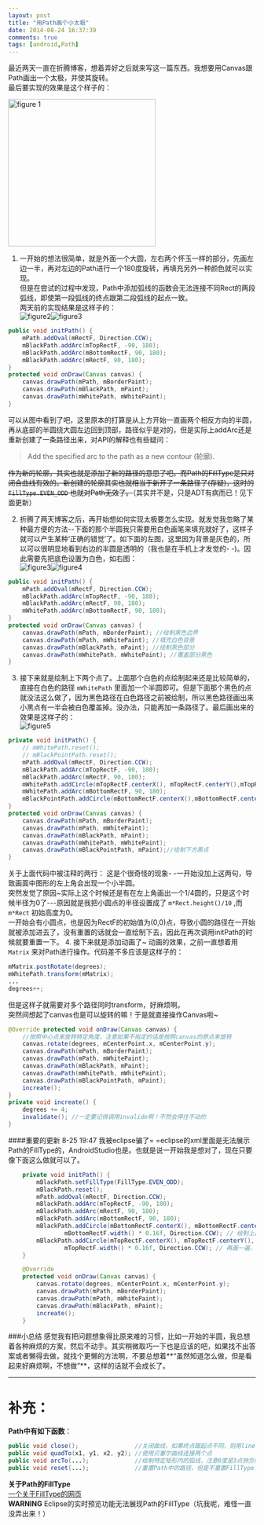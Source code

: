 ```yaml
---
layout: post
title: "用Path画个小太极"
date: 2014-08-24 16:37:39
comments: true
tags: [android,Path]
---
```


最近两天一直在折腾博客，想着弄好之后就来写这一篇东西。我想要用Canvas跟Path画出一个太极，并使其旋转。  
最后要实现的效果是这个样子的：
<!-- more -->
<img alt="figure 1" src={{root_url}}/img/android-path/taiji_04.jpg width=300px height=300px/>
  
1. 一开始的想法很简单，就是外面一个大圆，左右两个怀玉一样的部分，先画左边一半，再对左边的Path进行一个180度旋转，再填充另外一种颜色就可以实现。	
但是在尝试的过程中发现，Path中添加弧线的函数会无法连接不同Rect的两段弧线，即使第一段弧线的终点跟第二段弧线的起点一致。  
两天前的实现结果是这样子的：  
![figure2][taiji00]![figure3][taiji01]
```java
public void initPath() {
	mPath.addOval(mRectF, Direction.CCW);
	mBlackPath.addArc(mTopRectF, -90, 180);
	mBlackPath.addArc(mBottomRectF, 90, 180);
	mBlackPath.addArc(mRectF, 90, 180);
}
protected void onDraw(Canvas canvas) {
	canvas.drawPath(mPath, mBorderPaint);
	canvas.drawPath(mBlackPath, mPaint);
	canvas.drawPath(mWhitePath, mWhitePaint);
}

```
可以从图中看到了吧，这里原本的打算是从上方开始一直画两个相反方向的半圆，再从底部的半圆绕大圆左边回到顶部，路径似乎是对的，但是实际上addArc还是重新创建了一条路径出来，对API的解释也有些疑问：
>Add the specified arc to the path as a new contour (轮廓).

~~作为新的轮廓，其实也就是添加了新的路径的意思了吧。而Path的FillType是只对闭合曲线有效的。新创建的轮廓其实也就相当于新开了一条路径了(存疑)，这时的 `FillType.EVEN_ODD` 也就对Path无效了。~~（其实并不是，只是ADT有病而已！见下面更新）  

2. 折腾了两天博客之后，再开始想如何实现太极要怎么实现。就发觉我忽略了某种最方便的方法--下面的那个半圆我只需要用白色画笔来填充就好了，这样子就可以产生某种‘正确的错觉’了。如下面的左图，这里因为背景是灰色的，所以可以很明显地看到右边的半圆是透明的（我也是在手机上才发觉的- -)。因此需要先把底色设置为白色，如右图：  
![figure3][taiji02]![figure4][taiji03]
```java
public void initPath() {
	mPath.addOval(mRectF, Direction.CCW);
	mBlackPath.addArc(mTopRectF, -90, 180);
	mBlackPath.addArc(mRectF, 90, 180);
	mWhitePath.addArc(mBottomRectF, 90, 180);
}
protected void onDraw(Canvas canvas) {
	canvas.drawPath(mPath, mBorderPaint); //绘制黑色边界
	canvas.drawPath(mPath, mWhitePaint); //填充白色背景
	canvas.drawPath(mBlackPath, mPaint); //绘制黑色部分
	canvas.drawPath(mWhitePath, mWhitePaint); //覆盖部分黑色
}
```  
3. 接下来就是绘制上下两个点了。上面那个白色的点绘制起来还是比较简单的，直接在白色的路径 `mWhitePath` 里面加一个半圆即可。但是下面那个黑色的点就没法这么做了，因为黑色路径在白色路径之前被绘制，所以黑色路径画出来小黑点有一半会被白色覆盖掉。没办法，只能再加一条路径了。最后画出来的效果是这样子的：  
![figure5][taiji04]
```java
private void initPath() {
	// mWhitePath.reset();
	// mBlackPointPath.reset();
	mPath.addOval(mRectF, Direction.CCW);
	mBlackPath.addArc(mTopRectF, -90, 180);
	mBlackPath.addArc(mRectF, 90, 180);
	mWhitePath.addCircle(mTopRectF.centerX(), mTopRectF.centerY(),mTopRectF.height() / 10, Direction.CCW);
	mWhitePath.addArc(mBottomRectF, 90, 180);
	mBlackPointPath.addCircle(mBottomRectF.centerX(),mBottomRectF.centerY(), mBottomRectF.height() / 10,Direction.CCW);
}
protected void onDraw(Canvas canvas) {
	canvas.drawPath(mPath, mBorderPaint);
	canvas.drawPath(mPath, mWhitePaint);
	canvas.drawPath(mBlackPath, mPaint);
	canvas.drawPath(mWhitePath, mWhitePaint);
	canvas.drawPath(mBlackPointPath, mPaint);//绘制下方黑点
}
```
关于上面代码中被注释的两行： 这是个很奇怪的现象- -一开始没加上这两句，导致画面中图形的左上角会出现一个小半圆。  
突然发觉了原因~实际上这个时候还是有在左上角画出一个1/4圆的，只是这个时候半径为0了---原因就是我把小圆点的半径设置成了 `m*Rect.height()/10` ,而 `m*Rect` 初始高度为0。  
一开始会有小圆点，也是因为RectF的初始值为(0,0)点，导致小圆的路径在一开始就被添加进去了，没有重置的话就会一直绘制下去，因此在再次调用initPath的时候就要重置一下。
4. 接下来就是添加动画了~
动画的效果，之前一直想着用 `Matrix` 来对Path进行操作。代码差不多应该是这样子的：
```java
mMatrix.postRotate(degrees);
mWhitePath.transform(mMatrix);
...
degrees++;
```
但是这样子就需要对多个路径同时transform，好麻烦啊。  
突然间想起了canvas也是可以旋转的嘛！于是就直接操作Canvas啦~
```java
@Override protected void onDraw(Canvas canvas) {
	//按照中心点来旋转特定角度，注意如果不指定的话是按照canvas的原点来旋转
	canvas.rotate(degrees, mCenterPoint.x, mCenterPoint.y); 
	canvas.drawPath(mPath, mBorderPaint);
	canvas.drawPath(mPath, mWhitePaint);
	canvas.drawPath(mBlackPath, mPaint);
	canvas.drawPath(mWhitePath, mWhitePaint);
	canvas.drawPath(mBlackPointPath, mPaint);
	increate();
}
private void increate() {
	degrees += 4;
	invalidate(); //一定要记得调用invalide啊！不然会停住不动的
}

```
####重要的更新 8-25 19:47
我被eclipse骗了= =eclipse的xml里面是无法展示Path的FillType的，AndroidStudio也是。也就是说一开始我是想对了，现在只要像下面这么做就可以了。
```java
	private void initPath() {
		mBlackPath.setFillType(FillType.EVEN_ODD);
		mBlackPath.reset();
		mPath.addOval(mRectF, Direction.CCW);
		mBlackPath.addArc(mTopRectF, -90, 180);
		mBlackPath.addArc(mRectF, 90, 180);
		mBlackPath.addArc(mBottomRectF, 90, 180);
		mBlackPath.addCircle(mBottomRectF.centerX(), mBottomRectF.centerY(),
				mBottomRectF.width() * 0.16f, Direction.CCW); // 绘制上面的黑色小圆点
		mBlackPath.addCircle(mTopRectF.centerX(), mTopRectF.centerY(),
				mTopRectF.width() * 0.16f, Direction.CCW); // 再画一遍，以此来使其透出小白点
	}

	@Override
	protected void onDraw(Canvas canvas) {
		canvas.rotate(degrees, mCenterPoint.x, mCenterPoint.y);
		canvas.drawPath(mPath, mBorderPaint);
		canvas.drawPath(mPath, mWhitePaint);
		canvas.drawPath(mBlackPath, mPaint);
		increate();
	}
```


###小总结
感觉我有把问题想象得比原来难的习惯，比如一开始的半圆，我总想着各种麻烦的方案，然后不动手。其实稍微取巧一下也是应该的吧，如果找不出答案或者懒得去做，就找个更懒的方法啊，不要总想着**“虽然知道怎么做，但是看起来好麻烦啊，不想做”**，这样的话就不会成长了。


------------
**补充：**
===============
**Path中有如下函数**：
```java
public void close(); 				//关闭曲线，如果终点跟起点不同，则用lineTo连接到起点
public void quadTo(x1, y1, x2, y2); //使用贝塞尔曲线连接两个点
public void arcTo(...); 			//绘制特定矩形内的弧线，注意0度是3点钟方向
public void reset(...); 			//重置Path中的路径，但是不重置FillType
```
**关于Path的FillType**  
[一个关于FillType的网页][filltype]  
**WARNING** Eclipse的实时预览功能无法展现Path的FillType（坑我呢，难怪一直没弄出来！）

[taiji00]: {{root_url}}/img/android-path/taiji_00.jpg  
[taiji01]: {{root_url}}/img/android-path/taiji_01.jpg
[taiji02]: {{root_url}}/img/android-path/taiji_02.jpg  
[taiji03]: {{root_url}}/img/android-path/taiji_03.jpg
[taiji04]: {{root_url}}/img/android-path/taiji_04.jpg
[filltype]: http://www.imobilebbs.com/wordpress/archives/1589

